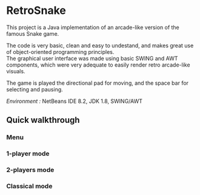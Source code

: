 # RetroSnake

This project is a Java implementation of an arcade-like version of the famous Snake game.

The code is very basic, clean and easy to undestand, and makes great use of object-oriented programming principles.  
The graphical user interface was made using basic SWING and AWT components, which were very adequate to easily render retro arcade-like visuals.

The game is played the directional pad for moving, and the space bar for selecting and pausing.

*Environment :* NetBeans IDE 8.2, JDK 1.8, SWING/AWT

## Quick walkthrough

### Menu

### 1-player mode

### 2-players mode

### Classical mode

